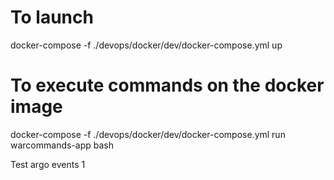 # To launch
docker-compose -f ./devops/docker/dev/docker-compose.yml up

# To execute commands on the docker image
docker-compose -f ./devops/docker/dev/docker-compose.yml run warcommands-app bash


Test argo events 1